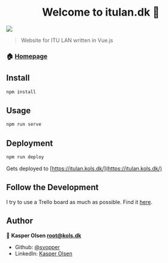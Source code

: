<h1 align="center">Welcome to itulan.dk 👋</h1>
<p>
  <img src="https://img.shields.io/badge/version-0.1.0-blue.svg?cacheSeconds=2592000" />
</p>

> Website for ITU LAN written in Vue.js

### 🏠 [Homepage](https://itulan.kols.dk/)

## Install

```sh
npm install
```

## Usage

```sh
npm run serve
```

## Deployment

```sh
npm run deploy
```

Gets deployed to [https://itulan.kols.dk/](https://itulan.kols.dk/)

## Follow the Development

I try to use a Trello board as much as possible. Find it [here](https://trello.com/b/wMbMTeIp/itulandk).

## Author

👤 **Kasper Olsen <root@kols.dk>**

* Github: [@svopper](https://github.com/svopper)
* LinkedIn: [Kasper Olsen](https://www.linkedin.com/in/olsenkasper/)
